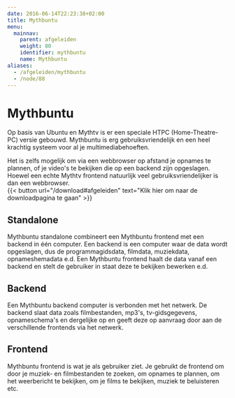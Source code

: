 ```yaml
---
date: 2016-06-14T22:23:38+02:00
title: Mythbuntu
menu:
  mainnav:
    parent: afgeleiden
    weight: 80
    identifier: mythbuntu
    name: Mythbuntu
aliases:
  - /afgeleiden/mythbuntu
  - /node/88
---
```


# Mythbuntu
Op basis van Ubuntu en Mythtv is er een speciale HTPC (Home-Theatre-PC) versie gebouwd. Mythbuntu is erg gebruiksvriendelijk en een heel krachtig systeem voor al je multimediabehoeften.

Het is zelfs mogelijk om via een webbrowser op afstand je opnames te plannen, of je video's te bekijken die op een backend zijn opgeslagen. Hoewel een echte Mythtv frontend natuurlijk veel gebruiksvriendelijker is dan een webbrowser.  
{{< button url="/download#afgeleiden" text="Klik hier om naar de downloadpagina te gaan" >}}

## Standalone
Mythbuntu standalone combineert een Mythbuntu frontend met een backend in één computer. Een backend is een computer waar de data wordt opgeslagen, dus de programmagidsdata, filmdata, muziekdata, opnameshemadata e.d. Een Mythbuntu frontend haalt de data vanaf een backend en stelt de gebruiker in staat deze te bekijken bewerken e.d.

## Backend
Een Mythbuntu backend computer is verbonden met het netwerk. De backend slaat data zoals filmbestanden, mp3's, tv-gidsgegevens, opnameschema's en dergelijke op en geeft deze op aanvraag door aan de verschillende frontends via het netwerk.

## Frontend
Mythbuntu frontend is wat je als gebruiker ziet. Je gebruikt de frontend om door je muziek- en filmbestanden te zoeken, om opnames te plannen, om het weerbericht te bekijken, om je films te bekijken, muziek te beluisteren etc.
